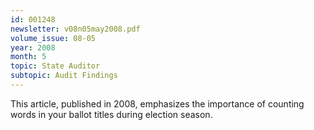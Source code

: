 ```yaml
---
id: 001248
newsletter: v08n05may2008.pdf
volume_issue: 08-05
year: 2008
month: 5
topic: State Auditor
subtopic: Audit Findings
---
```


This article, published in 2008, emphasizes the importance of counting words in your ballot titles during election season.